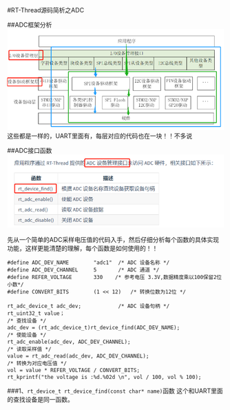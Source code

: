 #RT-Thread源码简析之ADC

##ADC框架分析
![](figures/UART_figures/tu1.png)
这些都是一样的，UART里面有，每层对应的代码也在一块！！不多说

##ADC接口函数
![](figures/ADC_figures/tu1.png)  

先从一个简单的ADC采样电压值的代码入手，然后仔细分析每个函数的具体实现功能，这样更能清楚的理解，每个函数是如何使用的！！

	#define ADC_DEV_NAME        "adc1"  /* ADC 设备名称 */
	#define ADC_DEV_CHANNEL     5       /* ADC 通道 */
	#define REFER_VOLTAGE       330    /* 参考电压 3.3V,数据精度乘以100保留2位小数*/
	#define CONVERT_BITS        (1 << 12)   /* 转换位数为12位 */
	
	rt_adc_device_t adc_dev;            /* ADC 设备句柄 */
	rt_uint32_t value；
	/* 查找设备 */
	adc_dev = (rt_adc_device_t)rt_device_find(ADC_DEV_NAME);
	/* 使能设备 */
	rt_adc_enable(adc_dev, ADC_DEV_CHANNEL);
	/* 读取采样值 */
	value = rt_adc_read(adc_dev, ADC_DEV_CHANNEL);
	/* 转换为对应电压值 */
	vol = value * REFER_VOLTAGE / CONVERT_BITS;
	rt_kprintf("the voltage is :%d.%02d \n", vol / 100, vol % 100);

###1、`rt_device_t rt_device_find(const char* name)`函数
这个和UART里面的查找设备是同一函数。